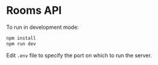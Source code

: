 # Rooms API

To run in development mode:

```sh
npm install
npm run dev
```

Edit `.env` file to specify the port on which to run the server.
